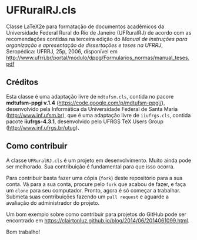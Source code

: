 # UFRuralRJ.cls

Classe LaTeX2e para formatação de documentos acadêmicos da Universidade Federal
Rural do Rio de Janeiro (UFRuralRJ) de acordo com as recomendações contidas na
terceira edição do *Manual de instruções para organização e apresentação de
dissertações e teses na UFRRJ*, Seropédica: UFRRJ, 25p, 2006, disponível em
http://www.ufrrj.br/portal/modulo/dppg/Formularios_normas/manual_teses.pdf

## Créditos

Esta classe é uma adaptação livre de `mdtufsm.cls`, contida no pacore
**mdtufsm-ppgi v.1.4** (https://code.google.com/p/mdtufsm-ppgi/), desenvolvido
pela Informática da Universidade Federal de Santa Maria
(http://www.inf.ufsm.br), que é uma adaptação livre de `iiufrgs.cls`,
contida pacote **iiufrgs-4.3.1**, desenvolvido pelo UFRGS TeX Users Group
(http://www.inf.ufrgs.br/utug).

## Como contribuir

A classe `UFRuralRJ.cls` é um projeto em desenvolvimento. Muito ainda pode ser
melhorado. Sua contribuição é fundamental para que isso ocorra.

Para contribuir basta fazer uma cópia (`fork`) deste repositório para a sua
conta. Vá para a sua conta, procure pelo `fork` que acabou de fazer, e faça um
`clone` para seu computador. Pronto, agora é só começar a trabalhar. Submeta
suas contribuições fazendo um `pull request` e aguarde a avaliação do
administrador do projeto.

Um bom exemplo sobre como contribuir para projetos do GitHub pode ser encontrado
em https://clairtonluz.github.io/blog/2014/06/2014061099.html.

Bom trabalho!
